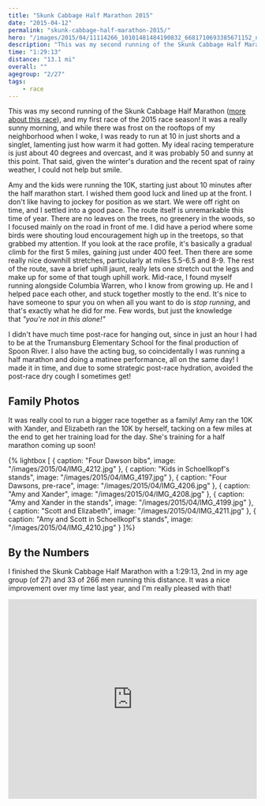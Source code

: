 ```yaml
---
title: "Skunk Cabbage Half Marathon 2015"
date: "2015-04-12"
permalink: "skunk-cabbage-half-marathon-2015/"
hero: "/images/2015/04/11114266_10101481484190832_6681710693385671152_n.jpg"
description: "This was my second running of the Skunk Cabbage Half Marathon and my first race of the 2015 race season."
time: "1:29:13"
distance: "13.1 mi"
overall: ""
agegroup: "2/27"
tags:
    - race
---
```


This was my second running of the Skunk Cabbage Half Marathon ([more about this race](http://fingerlakesrunners.org/road-races/skunk-cabbage-classic/)), and my first race of the 2015 race season! It was a really sunny morning, and while there was frost on the rooftops of my neighborhood when I woke, I was ready to run at 10 in just shorts and a singlet, lamenting just how warm it had gotten. My ideal racing temperature is just about 40 degrees and overcast, and it was probably 50 and sunny at this point. That said, given the winter's duration and the recent spat of rainy weather, I could not help but smile.

Amy and the kids were running the 10K, starting just about 10 minutes after the half marathon start. I wished them good luck and lined up at the front. I don't like having to jockey for position as we start. We were off right on time, and I settled into a good pace. The route itself is unremarkable this time of year. There are no leaves on the trees, no greenery in the woods, so I focused mainly on the road in front of me. I did have a period where some birds were shouting loud encouragement high up in the treetops, so that grabbed my attention. If you look at the race profile, it's basically a gradual climb for the first 5 miles, gaining just under 400 feet. Then there are some really nice downhill stretches, particularly at miles 5.5-6.5 and 8-9. The rest of the route, save a brief uphill jaunt, really lets one stretch out the legs and make up for some of that tough uphill work. Mid-race, I found myself running alongside Columbia Warren, who I know from growing up. He and I helped pace each other, and stuck together mostly to the end. It's nice to have someone to spur you on when all you want to do is _stop running_, and that's exactly what he did for me. Few words, but just the knowledge that _"you're not in this alone!"_ 

I didn't have much time post-race for hanging out, since in just an hour I had to be at the Trumansburg Elementary School for the final production of Spoon River. I also have the acting bug, so coincidentally I was running a half marathon and doing a matinee performance, all on the same day! I made it in time, and due to some strategic post-race hydration, avoided the post-race dry cough I sometimes get!

## Family Photos

It was really cool to run a bigger race together as a family! Amy ran the 10K with Xander, and Elizabeth ran the 10K by herself, tacking on a few miles at the end to get her training load for the day. She's training for a half marathon coming up soon!

{% lightbox [
    { caption: "Four Dawson bibs", image: "/images/2015/04/IMG_4212.jpg" },
    { caption: "Kids in Schoellkopf's stands", image: "/images/2015/04/IMG_4197.jpg" },
    { caption: "Four Dawsons, pre-race", image: "/images/2015/04/IMG_4206.jpg" },
    { caption: "Amy and Xander", image: "/images/2015/04/IMG_4208.jpg" },
    { caption: "Amy and Xander in the stands", image: "/images/2015/04/IMG_4199.jpg" },
    { caption: "Scott and Elizabeth", image: "/images/2015/04/IMG_4211.jpg" },
    { caption: "Amy and Scott in Schoellkopf's stands", image: "/images/2015/04/IMG_4210.jpg" }
]%}

## By the Numbers

I finished the Skunk Cabbage Half Marathon with a 1:29:13, 2nd in my age group (of 27) and 33 of 266 men running this distance. It was a nice improvement over my time last year, and I'm really pleased with that!

<iframe src="https://www.strava.com/activities/284071080/embed/96eea16b646bc1c234d6f3aa1754ce96cfb7090d" width="100%" height="405" frameborder="0" scrolling="no"></iframe>

